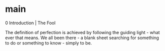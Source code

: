 # main
0 Introduction | The Fool

The definition of perfection is achieved by following the guiding light - what ever that means. 
We all been there - a blank sheet searching for something to do or something to know - simply to be. 


